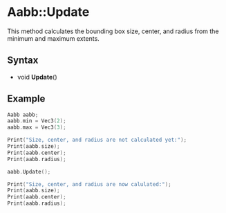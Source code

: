 # Aabb::Update #
This method calculates the bounding box size, center, and radius from the minimum and maximum extents.

## Syntax ##
- void **Update**()

## Example ##
```c++
Aabb aabb;
aabb.min = Vec3(2);
aabb.max = Vec3(3);

Print("Size, center, and radius are not calculated yet:");
Print(aabb.size);
Print(aabb.center);
Print(aabb.radius);

aabb.Update();

Print("Size, center, and radius are now calulated:");
Print(aabb.size);
Print(aabb.center);
Print(aabb.radius);
```
